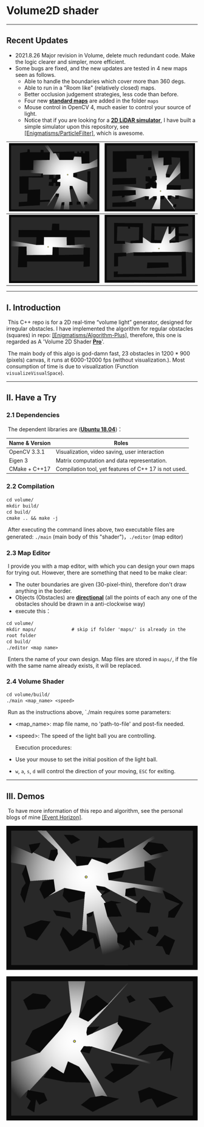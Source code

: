 # Volume2D shader

---

## Recent Updates

- 2021.8.26 Major revision in Volume, delete much redundant code. Make the logic clearer and simpler, more efficient.
- Some bugs are fixed, and the new updates are tested in 4 new maps seen as follows.
  - Able to handle the boundaries which cover more than 360 degs.
  - Able to run in a "Room like" (relatively closed) maps.
  - Better occlusion judgement strategies, less code than before.
  - Four new **<u>standard maps</u>** are added in the folder `maps`
  - Mouse control in OpenCV 4, much easier to control your source of light.
  - Notice that if you are looking for a **<u>2D LiDAR simulator</u>**, I have built a simple simulator upon this repository, see [[Enigmatisms/ParticleFilter]](https://github.com/Enigmatisms/ParticleFilter), which is awesome.

| ![](./asset/m1.png) | ![](./asset/m2.png) |
| ------------------- | ------------------- |
| ![](./asset/m3.png) | ![](./asset/m4.png) |

---

## I. Introduction

​		This C++ repo is for a 2D real-time “volume light” generator, designed for irregular obstacles. I have implemented the algorithm for regular obstacles (squares) in repo: [[Enigmatisms/Algorithm-Plus]](https://github.com/Enigmatisms/Algorithms-Plus/tree/master/cpp/volume), therefore, this one is regarded as A 'Volume 2D Shader **<u>Pro</u>**'.

​		The main body of this algo is god-damn fast, 23 obstacles in 1200 * 900 (pixels) canvas, it runs at 6000-12000 fps (without visualization.). Most consumption of time is due to visualization (Function `visualizeVisualSpace`).

---

## II. Have a Try

### 2.1 Dependencies

​		 The dependent libraries are (**<u>Ubuntu 18.04</u>**)：

| Name & Version | Roles                                                 |
| -------------- | ----------------------------------------------------- |
| OpenCV 3.3.1   | Visualization, video saving, user interaction         |
| Eigen 3        | Matrix computation and data representation.           |
| CMake + C++17  | Compilation tool, yet features of C++ 17 is not used. |

### 2.2 Compilation

```shell
cd volume/
mkdir build/
cd build/
cmake .. && make -j
```

​		After executing the command lines above, two executable files are generated: `./main` (main body of this "shader")，`./editor`  (map editor)

### 2.3 Map Editor

​		I provide you with a map editor, with which you can design your own maps for trying out. However, there are something that need to be make clear:

- The outer boundaries are given (30-pixel-thin), therefore don't draw anything in the border.
- Objects (Obstacles) are **<u>directional</u>** (all the points of each any one of the obstacles should be drawn in a anti-clockwise way)
- execute this：

```shell
cd volume/
mkdir maps/				# skip if folder 'maps/' is already in the root folder
cd build/
./editor <map name>
```

​		Enters the  name of your own design. Map files are stored in `maps/`, if the file with the same name already exists, it will be replaced.

### 2.4 Volume Shader

```shell
cd volume/build/
./main <map_name> <speed>
```

​		Run as the instructions above, `./main requires some parameters:

- \<map_name\>: map file name, no 'path-to-file' and post-fix needed.

- \<speed\>: The speed of the light ball you are controlling.

  Execution procedures:

- Use your mouse to set the initial position of the light ball.

- `w`, `a`, `s`, `d` will control the direction of your moving, `ESC` for exiting.

---

## III. Demos

​		To have more information of this repo and algorithm, see the personal blogs of mine [[Event Horizon]](https://enigmatisms.github.io/).

![](./asset/thumbnail.png)

![](./asset/thumbnail2.png)